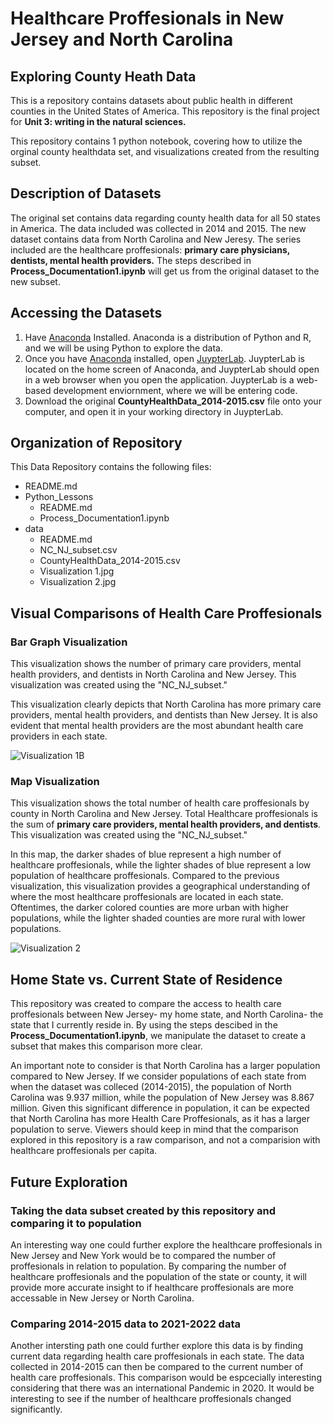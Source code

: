 # Healthcare Proffesionals in New Jersey and North Carolina

## Exploring County Heath Data

This is a repository contains datasets about public health in different counties in the United States of America. This repository is the final project for **Unit 3: writing in the natural sciences.**

This repository contains 1 python notebook, covering how to utilize the orginal county healthdata set, and visualizations created from the resulting subset. 


## Description of Datasets

The original set contains data regarding county health data for all 50 states in America. The data included was collected in 2014 and 2015. 
The new dataset contains data from North Carolina and New Jeresy. The series included are the healthcare proffesionals: **primary care physicians, dentists, mental health providers.** The steps described in **Process_Documentation1.ipynb** will get us from the original dataset to the new subset. 

## Accessing the Datasets

1. Have [Anaconda](https://www.anaconda.com) Installed. Anaconda is a distribution of Python and R, and we will be using Python to explore the data. 
2. Once you have [Anaconda](https://www.anaconda.com) installed, open [JuypterLab](https://jupyter.org). JuypterLab is located on the home screen of Anaconda, and JuypterLab should open in a web browser when you open the application. JuypterLab is a web-based development enviornment, where we will be entering code.
3. Download the original **CountyHealthData_2014-2015.csv** file onto your computer, and open it in your working directory in JuypterLab.

## Organization of Repository

This Data Repository contains the following files: 

* README.md
* Python_Lessons
  * README.md
  * Process_Documentation1.ipynb
* data
  * README.md
  * NC_NJ_subset.csv
  * CountyHealthData_2014-2015.csv
  * Visualization 1.jpg
  * Visualization 2.jpg

## Visual Comparisons of Health Care Proffesionals

### Bar Graph Visualization
This visualization shows the number of primary care providers, mental health providers, and dentists in North Carolina and New Jersey. This visualization was created using the "NC_NJ_subset." 

This visualization clearly depicts that North Carolina has more primary care providers, mental health providers, and dentists than New Jersey. It is also evident that mental health providers are the most abundant health care providers in each state.

![Visualization 1B](https://user-images.githubusercontent.com/118193891/203074677-e2a99f6e-e561-456d-b362-2d4c561de470.jpg)

### Map Visualization
This visualization shows the total number of health care proffesionals by county in North Carolina and New Jersey. Total Healthcare proffesionals is the sum of **primary care providers, mental health providers, and dentists**. This visualization was created using the "NC_NJ_subset." 

In this map, the darker shades of blue represent a high number of healthcare proffesionals, while the lighter shades of blue represent a low population of healthcare proffesionals. Compared to the previous visualization, this visualization provides a geographical understanding of where the most healthcare proffesionals are located in each state. Oftentimes, the darker colored counties are more urban with higher populations, while the lighter shaded counties are more rural with lower populations. 

![Visualization 2](https://user-images.githubusercontent.com/118193891/203073603-d8ccfcca-847e-41ba-b1af-78627c151e84.jpg)

## Home State vs. Current State of Residence

This repository was created to compare the access to health care proffesionals between New Jersey- my home state, and North Carolina- the state that I currently reside in. By using the steps descibed in the **Process_Documentation1.ipynb**, we manipulate the dataset to create a subset that makes this comparison more clear. 

An important note to consider is that North Carolina has a larger population compared to New Jersey. If we consider populations of each state from when the dataset was colleced (2014-2015), the population of North Carolina was 9.937 million, while the population of New Jersey was 8.867 million. Given this significant difference in population, it can be expected that North Carolina has more Health Care Proffesionals, as it has a larger population to serve. Viewers should keep in mind that the comparison explored in this repository is a raw comparison, and not a comparision with healthcare proffesionals per capita.

## Future Exploration
### Taking the data subset created by this repository and comparing it to population

An interesting way one could further explore the healthcare proffesionals in New Jersey and New York would be to compared the number of proffesionals in relation to population. By comparing the number of healthcare proffesionals and the population of the state or county, it will provide more accurate insight to if healthcare proffesionals are more accessable in New Jersey or North Carolina.

### Comparing 2014-2015 data to 2021-2022 data

Another intersting path one could further explore this data is by finding current data regarding health care proffesionals in each state. The data collected in 2014-2015 can then be compared to the current number of health care proffesionals. This comparison would be espcecially interesting considering that there was an international Pandemic in 2020. It would be interesting to see if the number of healthcare proffesionals changed significantly. 
